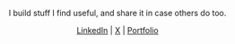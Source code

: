 <p align="center">I build stuff I find useful, and share it in case others do too.</p>
<p align="center">
  <a href="https://www.linkedin.com/in/peter-rauscher">LinkedIn</a>
  |
  <a href="https://x.com/peterauscher">X</a>
  |
  <a href="https://peterrauscher.com">Portfolio</a>
</p>
